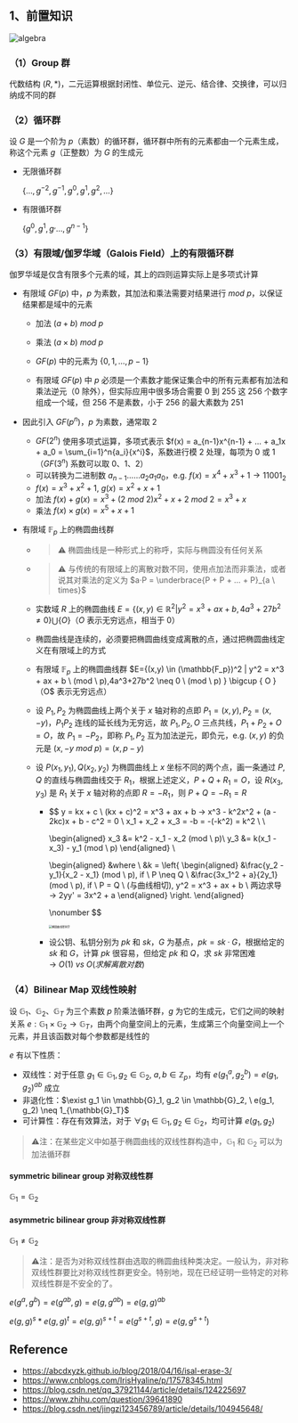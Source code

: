 ## 1、前置知识

![algebra](https://img-blog.csdnimg.cn/20210429150145188.jpeg?x-oss-process=image/watermark,type_ZmFuZ3poZW5naGVpdGk,shadow_10,text_aHR0cHM6Ly9ibG9nLmNzZG4ubmV0L2N3Mzk3MjY1MzYy,size_16,color_FFFFFF,t_70)

### （1）Group 群

代数结构 $(R, *)$​​，二元运算根据封闭性、单位元、逆元、结合律、交换律，可以归纳成不同的群

### （2）循环群

设 $G$ 是一个阶为 $p$（素数）的循环群，循环群中所有的元素都由一个元素生成，称这个元素 $g$（正整数）为 $G$ 的生成元

- 无限循环群

  $\{…, g^{-2}, g^{-1}, g^0, g^1, g^2, …\}$

- 有限循环群

  $\{g^0, g^1, g^, …, g^{n-1}\}$​

### （3）有限域/伽罗华域（Galois Field）上的有限循环群

伽罗华域是仅含有限多个元素的域，其上的四则运算实际上是多项式计算

- 有限域 $GF(p)$ 中，$p$ 为素数，其加法和乘法需要对结果进行 $mod \ p$，以保证结果都是域中的元素

  - 加法 $(a + b) \ mod \ p$

  - 乘法 $(a \times b) \ mod \ p$​​
  - $GF(p)$ 中的元素为 $\{0, 1, …, p-1\}$
  - 有限域 $GF(p)$ 中 $p$ 必须是一个素数才能保证集合中的所有元素都有加法和乘法逆元（$0$ 除外），但实际应用中很多场合需要 $0$ 到 $255$ 这 $256$​ 个数字组成一个域，但 $256$ 不是素数，小于 $256$ 的最大素数为 $251$

- 因此引入 $GF(p^n)$，$p$ 为素数，通常取 $2$

  - $GF(2^n)$ 使用多项式运算，多项式表示 $f(x) = a_{n-1}x^{n-1} + … + a_1x + a_0 = \sum_{i=1}^n{a_i}{x^i}$，系数进行模 $2$ 处理，每项为 $0$ 或 $1$（$GF(3^n)$ 系数可以取 $0、1、2$）
  - 可以转换为二进制数 $a_{n-1}……a_2a_1a_0$，e.g. $f(x) = x^4 + x^3 + 1 → 11001_2$
  - $f(x) = x^3 + x^2 + 1, \ g(x) = x^2 + x + 1$
  - 加法 $f(x) + g(x) = x^3 + (2 \ mod \ 2)x^2 + x + 2 \ mod \ 2 = x^3 + x$
  - 乘法 $f(x) \times g(x) = x^5 + x + 1$​

- 有限域 $\mathbb{F}_p$ 上的椭圆曲线群

  - > ⚠️  椭圆曲线是一种形式上的称呼，实际与椭圆没有任何关系

  - > ⚠️ 与传统的有限域上的离散对数不同，使用点加法而非乘法，或者说其对乘法的定义为 $a·P = \underbrace{P + P + … + P}_{a \ times}$

  - 实数域 $R$ 上的椭圆曲线 $E = \{(x,y) \in \mathbb{R}^2 | y^2 = x^3 + ax + b, 4a^3 + 27b^2 \neq 0 \} \bigcup \{O\}$（$O$ 表示无穷远点，相当于 0）

  - 椭圆曲线是连续的，必须要把椭圆曲线变成离散的点，通过把椭圆曲线定义在有限域上的方式

  - 有限域 $\mathbb{F}_p$ 上的椭圆曲线群 $E=\{(x,y) \in (\mathbb{F_p})^2 | y^2 = x^3 + ax + b \ (mod \ p),4a^3+27b^2 \neq 0 \ (mod \ p) \} \bigcup \{ O \} $（$O$ 表示无穷远点）

  - 设 $P_1, P_2$ 为椭圆曲线上两个关于 $x$ 轴对称的点即 $P_1 = (x, y), P_2 = (x, -y)$，$P_1P_2$ 连线的延长线为无穷远，故 $P_1, P_2, O$ 三点共线，$P_1 + P_2 + O = O$，故 $P_1 = -P_2$，即称 $P_1, P_2$ 互为加法逆元，即负元，e.g. $(x, y)$ 的负元是 $(x, -y \ mod \ p) = (x, p-y)$

  - 设 $P(x_1, y_1), Q(x_2, y_2)$ 为椭圆曲线上 $x$ 坐标不同的两个点，画一条通过 $P, Q$ 的直线与椭圆曲线交于 $R_1$，根据上述定义，$P + Q + R_1 = O$，设 $R(x_3, y_3)$ 是 $R_1$ 关于 $x$ 轴对称的点即 $R = -R_1$，则 $P + Q = -R_1 = R$

    - $$
      y = kx + c \\
      (kx + c)^2 = x^3 + ax + b → x^3 - k^2x^2 + (a - 2kc)x + b - c^2 = 0 \\
      x_1 + x_2 + x_3 = -b = -(-k^2) = k^2 \\ \\
      
      \begin{aligned}
      x_3 &= k^2 - x_1 - x_2 (mod \ p)\\
      y_3 &= k(x_1 - x_3) - y_1 (mod \ p)
      \end{aligned} \\
      
      \begin{aligned}
      &where \\
      &k = \left\{
      \begin{aligned}
      &\frac{y_2 - y_1}{x_2 - x_1} (mod \ p), if \ P \neq Q \\
      &\frac{3x_1^2 + a}{2y_1} (mod \ p), if \ P = Q \ (与曲线相切), y^2 = x^3 + ax + b \ 两边求导 → 2yy' = 3x^2 + a
      \end{aligned}
      \right.
      \end{aligned}
      
      \nonumber
      $$

      <img src="https://ts1.cn.mm.bing.net/th/id/R-C.b0ea6c3d0c9d72b9f86f12fa131dc3e2?rik=QtRhxNHlAR9%2ftg&riu=http%3a%2f%2fblog.hubwiz.com%2f2020%2f06%2f16%2felliptic-curve-intro%2felliptic-curve-real.jpeg&ehk=o4WkZiEZMoYeXX0AjxRv%2bYu60r0KAcgYkJKmGtRssvs%3d&risl=&pid=ImgRaw&r=0" alt="椭圆曲线密码学" style="zoom: 33%;" />

    - 设公钥、私钥分别为 $pk$ 和 $sk$，$G$ 为基点，$pk = sk · G$，根据给定的 $sk$ 和 $G$，计算 $pk$ 很容易，但给定 $pk$ 和 $Q$，求 $sk$ 非常困难 $→ \ O(1) \ vs \ O(求解离散对数)$

### （4）Bilinear Map 双线性映射

设 $\mathbb{G}_1、\mathbb{G}_2、\mathbb{G}_T$ 为三个素数 $p$ 阶乘法循环群，$g$ 为它的生成元，它们之间的映射关系 $e: \mathbb{G}_1 \times \mathbb{G}_2 \rightarrow \mathbb{G}_T$，由两个向量空间上的元素，生成第三个向量空间上一个元素，并且该函数对每个参数都是线性的

$e$ 有以下性质：

- 双线性：对于任意 $g_1 \in \mathbb{G}_1, g_2 \in \mathbb{G}_2, \ a, b \in \mathbb{Z}_p$，均有 $e(g_1^a, g_2^b) = e(g_1, g_2)^{ab}$ 成立     
- 非退化性：$\exist g_1 \in \mathbb{G}_1, g_2 \in \mathbb{G}_2, \ e(g_1, g_2) \neq 1_{\mathbb{G}_T}$
- 可计算性：存在有效算法，对于 $\forall g_1 \in \mathbb{G}_1, g_2 \in \mathbb{G}_2$，均可计算 $e(g_1, g_2)$

> ⚠️注：在某些定义中如基于椭圆曲线的双线性群构造中，$\mathbb{G}_1$ 和 $\mathbb{G}_2$​ 可以为加法循环群

#### symmetric bilinear group 对称双线性群

$\mathbb{G}_1 = \mathbb{G}_2$

#### asymmetric bilinear group 非对称双线性群

$\mathbb{G}_1 \neq \mathbb{G}_2$

> ⚠️注：是否为对称双线性群由选取的椭圆曲线种类决定。一般认为，非对称双线性群要比对称双线性群更安全。特别地，现在已经证明一些特定的对称双线性群是不安全的了。



$e(g^a, g^b) = e(g^{ab}, g) = e(g, g^{ab}) = e(g, g)^{ab}$

$e(g, g)^s * e(g, g)^t = e(g, g)^{s+t} = e(g^{s+t}, g) = e(g, g^{s+t})$

## Reference

- https://abcdxyzk.github.io/blog/2018/04/16/isal-erase-3/
- https://www.cnblogs.com/IrisHyaline/p/17578345.html
- https://blog.csdn.net/qq_37921144/article/details/124225697
- https://www.zhihu.com/question/39641890
- https://blog.csdn.net/jingzi123456789/article/details/104945648/